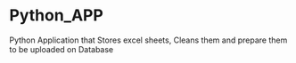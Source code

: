 # Python_APP
Python Application that Stores excel sheets, Cleans them and prepare them to be uploaded on Database
